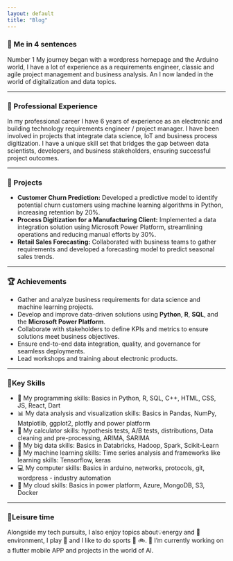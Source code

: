 ```yaml
---
layout: default
title: "Blog"
---
```


### 🔆 Me in 4 sentences
Number 1
My journey began with a wordpress homepage and the Arduino world, I have a lot of experience as a requirements engineer, classic and agile project management
and business analysis. An I now landed in the world of digitalization and data topics.

---

### 🔨 Professional Experience
In my professional career I have 6 years of experience as an electronic and building technology requirements engineer / project manager. 
I have been involved in projects that integrate data science, IoT and business process digitization. I have a unique skill set that bridges the gap between data scientists, developers, and business stakeholders, ensuring successful project outcomes.

---

### 📂 Projects
- **Customer Churn Prediction:** Developed a predictive model to identify potential churn customers using machine learning algorithms in Python, increasing retention by 20%.
- **Process Digitization for a Manufacturing Client:** Implemented a data integration solution using Microsoft Power Platform, streamlining operations and reducing manual efforts by 30%.
- **Retail Sales Forecasting:** Collaborated with business teams to gather requirements and developed a forecasting model to predict seasonal sales trends.

---

### 🏆  Achievements
- Gather and analyze business requirements for data science and machine learning projects.
- Develop and improve data-driven solutions using **Python**, **R**, **SQL**, and the **Microsoft Power Platform**.
- Collaborate with stakeholders to define KPIs and metrics to ensure solutions meet business objectives.
- Ensure end-to-end data integration, quality, and governance for seamless deployments.
- Lead workshops and training about electronic products.

---

### 🚀Key Skills
- 🚀 My programming skills: Basics in Python, R, SQL, C++, HTML, CSS, JS, React, Dart
- 📊 My data analysis and visualization skills: Basics in Pandas, NumPy, Matplotlib, ggplot2, plotfly and power platform
- 🧮 My calculator skills: hypothesis tests, A/B tests, distributions, Data cleaning and pre-processing, ARIMA, SARIMA
- 🙌 My big data skills: Basics in Databricks, Hadoop, Spark, Scikit-Learn
- 🦾 My machine learning skills: Time series analysis and frameworks like learning skills: Tensorflow, keras 
- 💻 My computer skills: Basics in arduino, networks, protocols, git,  wordpress - industry automation
- 🙌 My cloud skills: Basics in power platform, Azure, MongoDB, S3, Docker
  
---

### 🌴Leisure time
Alongside my tech pursuits, I also enjoy topics about💡energy and 🌱environment, I play 🎺 and I like to do sports 🧭 🚲.
🔭 I’m currently working on a flutter mobile APP and projects in the world of AI.
